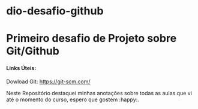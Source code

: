 # dio-desafio-github
 # Primeiro desafio de Projeto sobre Git/Github
#### Links Úteis: 

Dowload Git: https://git-scm.com/

Neste Repositório destaquei minhas anotações sobre todas as aulas que vi até o momento do curso, espero que gostem :happy:.



